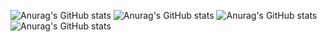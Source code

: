![Anurag's GitHub stats](https://github-readme-stats.vercel.app/api?username=keygenqt&hide=contribs,prs)
![Anurag's GitHub stats](https://github-readme-stats.vercel.app/api?username=keygenqt&count_private=true)
![Anurag's GitHub stats](https://github-readme-stats.vercel.app/api?username=keygenqt&show_icons=true)
![Anurag's GitHub stats](https://github-readme-stats.vercel.app/api?username=keygenqt&show_icons=true&theme=dracula)


